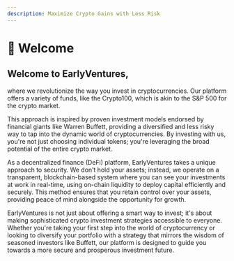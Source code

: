 ```yaml
---
description: Maximize Crypto Gains with Less Risk
---
```


# 👋 Welcome

## Welcome to EarlyVentures,&#x20;

where we revolutionize the way you invest in cryptocurrencies. Our platform offers a variety of funds, like the Crypto100, which is akin to the S\&P 500 for the crypto market.&#x20;

This approach is inspired by proven investment models endorsed by financial giants like Warren Buffett, providing a diversified and less risky way to tap into the dynamic world of cryptocurrencies. By investing with us, you're not just choosing individual tokens; you're leveraging the broad potential of the entire crypto market.



As a decentralized finance (DeFi) platform, EarlyVentures takes a unique approach to security. We don’t hold your assets; instead, we operate on a transparent, blockchain-based system where you can see your investments at work in real-time, using on-chain liquidity to deploy capital efficiently and securely. This method ensures that you retain control over your assets, providing peace of mind alongside the opportunity for growth.

EarlyVentures is not just about offering a smart way to invest; it's about making sophisticated crypto investment strategies accessible to everyone. Whether you're taking your first step into the world of cryptocurrency or looking to diversify your portfolio with a strategy that mirrors the wisdom of seasoned investors like Buffett, our platform is designed to guide you towards a more secure and prosperous investment future.



